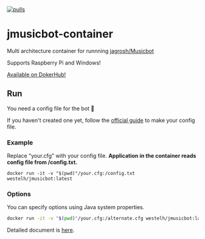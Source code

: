 [![pulls](https://img.shields.io/docker/pulls/westelh/jmusicbot)](https://hub.docker.com/repository/docker/westelh/jmusicbot)

# jmusicbot-container

Multi architecture container for runnning [jagrosh/Musicbot](https://github.com/jagrosh/MusicBot)

Supports Raspberry Pi and Windows!

[Available on DokerHub!](https://hub.docker.com/repository/docker/westelh/jmusicbot)

## Run
You need a config file for the bot 📑

If you haven't created one yet, follow the [official guide](https://jmusicbot.com/setup/) to make your config file.

### Example
Replace "your.cfg" with your config file. **Application in the container reads config file from /config.txt.**

`docker run -it -v "$(pwd)"/your.cfg:/config.txt westelh/jmusicbot:latest`

### Options
You can specify options using Java system properties.

```bash
docker run -it -v "$(pwd)"/your.cfg:/alternate.cfg westelh/jmusicbot:latest -Dconfig=alternate.cfg
```

Detailed document is [here](https://jmusicbot.com/advanced-config).
 





